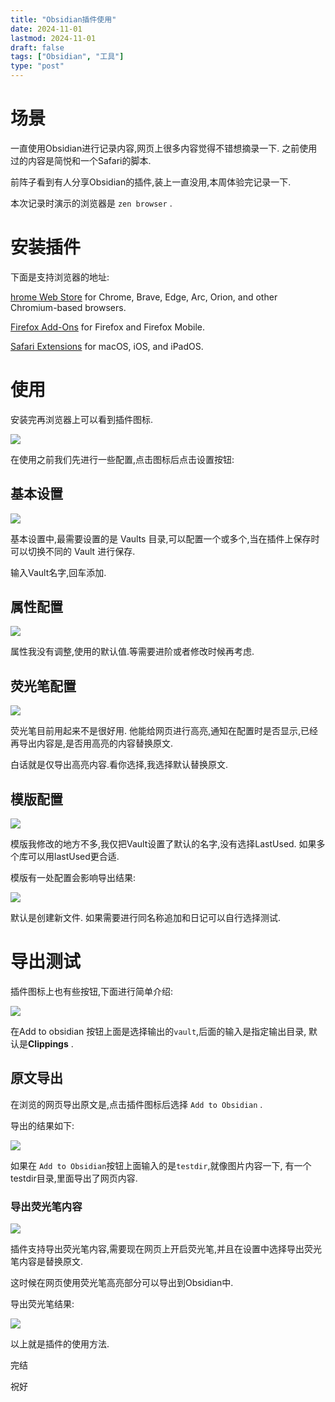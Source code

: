 ```yaml
---
title: "Obsidian插件使用"
date: 2024-11-01
lastmod: 2024-11-01
draft: false
tags: ["Obsidian", "工具"]
type: "post"
---
```


# 场景
一直使用Obsidian进行记录内容,网页上很多内容觉得不错想摘录一下. 之前使用过的内容是简悦和一个Safari的脚本.

前阵子看到有人分享Obsidian的插件,装上一直没用,本周体验完记录一下.

本次记录时演示的浏览器是 `zen browser` .

# 安装插件
下面是支持浏览器的地址:

[hrome Web Store](https://chromewebstore.google.com/detail/obsidian-web-clipper/cnjifjpddelmedmihgijeibhnjfabmlf) for Chrome, Brave, Edge, Arc, Orion, and other Chromium-based browsers.

[Firefox Add-Ons](https://addons.mozilla.org/en-US/firefox/addon/web-clipper-obsidian/) for Firefox and Firefox Mobile.

[Safari Extensions](https://apps.apple.com/us/app/obsidian-web-clipper/id6720708363) for macOS, iOS, and iPadOS.


# 使用

安装完再浏览器上可以看到插件图标.

![](https://s2.loli.net/2024/11/01/NUjCu9ZJ2rwm7LT.png)

在使用之前我们先进行一些配置,点击图标后点击设置按钮:

## 基本设置

![](https://s2.loli.net/2024/11/01/BTVvyZdahUwWQSF.png)

基本设置中,最需要设置的是 Vaults 目录,可以配置一个或多个,当在插件上保存时可以切换不同的 Vault 进行保存.

输入Vault名字,回车添加.

## 属性配置

![](https://s2.loli.net/2024/11/01/69vpVCsSYlARt1q.png)

属性我没有调整,使用的默认值.等需要进阶或者修改时候再考虑.

## 荧光笔配置

![](https://s2.loli.net/2024/11/01/1GdZfazujbJRBCD.png)

荧光笔目前用起来不是很好用. 他能给网页进行高亮,通知在配置时是否显示,已经再导出内容是,是否用高亮的内容替换原文.

白话就是仅导出高亮内容.看你选择,我选择默认替换原文.

## 模版配置

![](https://s2.loli.net/2024/11/01/X5tsYpaM3GK7WLV.png)

模版我修改的地方不多,我仅把Vault设置了默认的名字,没有选择LastUsed. 如果多个库可以用lastUsed更合适.

模版有一处配置会影响导出结果:

![](https://s2.loli.net/2024/11/01/kfPMwS8hQOURaXJ.png)

默认是创建新文件. 如果需要进行同名称追加和日记可以自行选择测试.


# 导出测试

插件图标上也有些按钮,下面进行简单介绍:

![](https://s2.loli.net/2024/11/01/93d1LTeYuZv5mjQ.png)

在Add to obsidian 按钮上面是选择输出的`vault`,后面的输入是指定输出目录, 默认是**Clippings** .
## 原文导出

在浏览的网页导出原文是,点击插件图标后选择 `Add to Obsidian` .

导出的结果如下:

![](https://s2.loli.net/2024/11/01/auPQv4B96i8s2Sm.png)

如果在 `Add to Obsidian`按钮上面输入的是`testdir`,就像图片内容一下, 有一个testdir目录,里面导出了网页内容.

### 导出荧光笔内容

![](https://s2.loli.net/2024/11/01/N1fGRD6CIyLTghS.png)

插件支持导出荧光笔内容,需要现在网页上开启荧光笔,并且在设置中选择导出荧光笔内容是替换原文.

这时候在网页使用荧光笔高亮部分可以导出到Obsidian中.

导出荧光笔结果:

![](https://s2.loli.net/2024/11/01/AGw6HXK5cMTbL4v.png)


以上就是插件的使用方法.

完结

祝好
